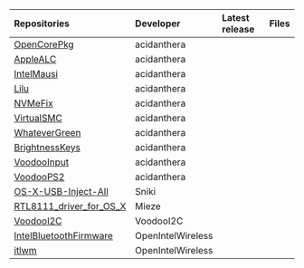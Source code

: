 | Repositories | Developer | Latest release | Files                           |
|:-------------|:----------|:---------------|:--------------------------------|
| [OpenCorePkg](https://github.com/acidanthera/OpenCorePkg) | acidanthera | |  |
| [AppleALC](https://github.com/acidanthera/AppleALC) | acidanthera | |  |
| [IntelMausi](https://github.com/acidanthera/AppleALC) | acidanthera | | |
| [Lilu](https://github.com/acidanthera/AppleALC) | acidanthera | | |
| [NVMeFix](https://github.com/acidanthera/AppleALC) | acidanthera |  |  |
| [VirtualSMC](https://github.com/acidanthera/AppleALC) | acidanthera |  |  |
| [WhateverGreen](https://github.com/acidanthera/AppleALC) | acidanthera |  |  |
| [BrightnessKeys](https://github.com/acidanthera/AppleALC) | acidanthera |  |  |
| [VoodooInput](https://github.com/acidanthera/AppleALC) | acidanthera |  |  |
| [VoodooPS2](https://github.com/acidanthera/VoodooPS2) | acidanthera |  |  |
| [OS-X-USB-Inject-All](https://github.com/Sniki/OS-X-USB-Inject-All) | Sniki |  |  |
| [RTL8111_driver_for_OS_X](https://github.com/Mieze/RTL8111_driver_for_OS_X) | Mieze |  |  |
| [VoodooI2C](https://github.com/VoodooI2C/VoodooI2C) | VoodooI2C |  |  |
| [IntelBluetoothFirmware](https://github.com/OpenIntelWireless/IntelBluetoothFirmware) | OpenIntelWireless |  |  |
| [itlwm](https://github.com/OpenIntelWireless/itlwm) | OpenIntelWireless |  |  |
